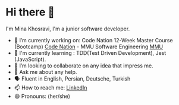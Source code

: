 # Hi there 👋

I'm Mina Khosravi, I'm a junior software developer.

<!--
**Minakrv/MinaKrv** is a ✨ _special_ ✨ repository because its `README.md` (this file) appears on your GitHub profile.
-->


- 🔭 I’m currently working on: Code Nation 12-Week Master Course (Bootcamp) [Code Nation](https://wearecodenation.com/) - MMU Software Engineering [MMU](https://www.mmu.ac.uk)
- 📖 I'm currently learning : TDD(Test Driven Development), Jest (JavaScript).
- 👯 I’m looking to collaborate on any idea that impress me.
- 💬 Ask me about any help.
- 🗣 Fluent in English, Persian, Deutsche, Turkish
- 📫 How to reach me: [LinkedIn](https://www.linkedin.com/in/mina-khosravi-14b4321aa/)
- 😄 Pronouns: (her/she)


